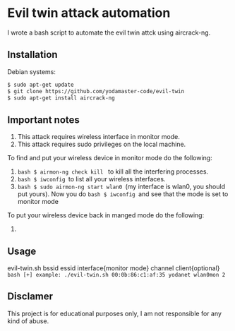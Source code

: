 # Evil twin attack automation

I wrote a bash script to automate the evil twin attck
using aircrack-ng.

## Installation

Debian systems:
```bash
$ sudo apt-get update
$ git clone https://github.com/yodamaster-code/evil-twin
$ sudo apt-get install aircrack-ng
```

## Important notes

1. This attack requires wireless interface in monitor mode.
2. This attack requires sudo privileges on the local machine.

To find and put your wireless device in monitor mode do the following:
1. ```bash $ airmon-ng check kill ``` to kill all the interfering processes.
2. ```bash $ iwconfig ```to list all your wireless interfaces.
3. ```bash $ sudo airmon-ng start wlan0 ```(my interface is wlan0, you should put yours).
Now you do ```bash $ iwconfig ```and see that the mode is set to monitor mode

To put your wireless device back in manged mode do the following:
1. ```bash $ sudo airmon-ng stop wlan0mon.

## Usage

evil-twin.sh bssid essid interface{monitor mode} channel client{optional}
```bash [+] example: ./evil-twin.sh 00:0b:86:c1:af:35 yodanet wlan0mon 2```

## Disclamer

This project is for educational purposes only, I am not responsible for any kind of abuse.

